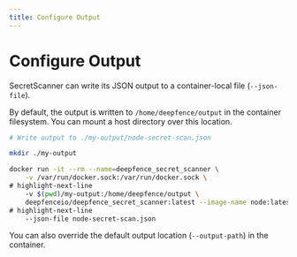 ```yaml
---
title: Configure Output
---
```


# Configure Output

SecretScanner can write its JSON output to a container-local file (`--json-file`).

By default, the output is written to `/home/deepfence/output` in the container filesystem.  You can mount a host directory over this location.

```bash
# Write output to ./my-output/node-secret-scan.json

mkdir ./my-output

docker run -it --rm --name=deepfence_secret_scanner \
    -v /var/run/docker.sock:/var/run/docker.sock \
# highlight-next-line
    -v $(pwd)/my-output:/home/deepfence/output \
    deepfenceio/deepfence_secret_scanner:latest --image-name node:latest \
# highlight-next-line
    --json-file node-secret-scan.json
```

You can also override the default output location (`--output-path`) in the container.